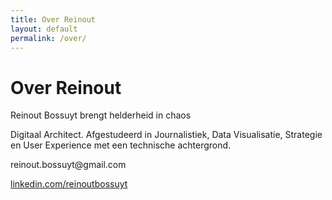 ```yaml
---
title: Over Reinout
layout: default
permalink: /over/
---
```


<h1>Over Reinout</h1>

<p>Reinout Bossuyt brengt helderheid in chaos</p>

<p>Digitaal Architect. Afgestudeerd in Journalistiek, Data Visualisatie, Strategie en User Experience met een technische achtergrond.</p>

<a id="contact"></a>
<p>reinout.bossuyt@gmail.com</p>
<p><a href="https://www.linkedin.com/reinoutbossuyt" target="_blank">linkedin.com/reinoutbossuyt</a></p>
